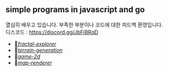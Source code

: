 ## simple programs in javascript and go
열심히 배우고 있습니다. 부족한 부분이나 코드에 대한 피드백 환영입니다.\
디스코드 : https://discord.gg/JbFjBRqD

- 📁[*fractal-explorer*](./1fractal-explorer/info.md)
- 📁[*terrain-generation*](./2terrain-generation/info.md)
- 📁[*game-2d*](./3game-2d/info.md)
- 📁[*map-renderer*](./4map-renderer/info.md)
